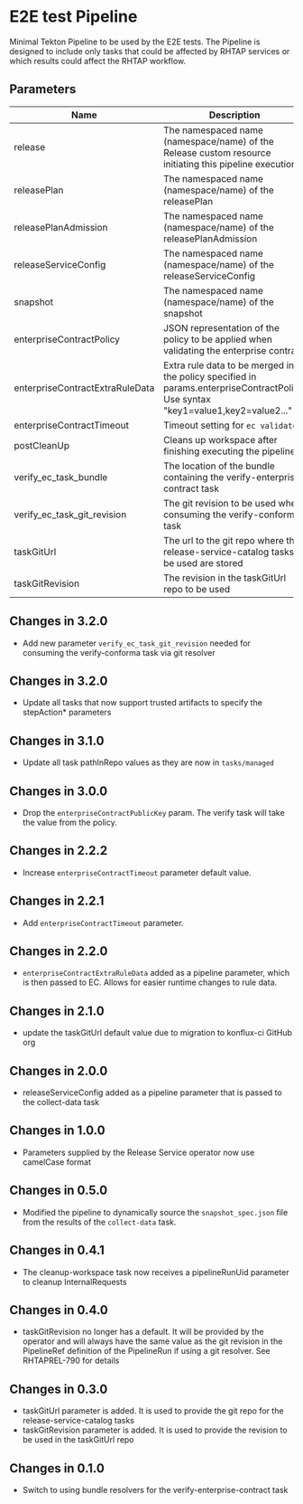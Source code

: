 # E2E test Pipeline

Minimal Tekton Pipeline to be used by the E2E tests. The Pipeline is designed to include only tasks that could be
affected by RHTAP services or which results could affect the RHTAP workflow.

## Parameters

| Name                            | Description                                                                                                                        | Optional | Default value                                             |
|---------------------------------|------------------------------------------------------------------------------------------------------------------------------------|----------|-----------------------------------------------------------|
| release                         | The namespaced name (namespace/name) of the Release custom resource initiating this pipeline execution                             | No       | -                                                         |
| releasePlan                     | The namespaced name (namespace/name) of the releasePlan                                                                            | No       | -                                                         |
| releasePlanAdmission            | The namespaced name (namespace/name) of the releasePlanAdmission                                                                   | No       | -                                                         |
| releaseServiceConfig            | The namespaced name (namespace/name) of the releaseServiceConfig                                                                   | No       | -                                                         |
| snapshot                        | The namespaced name (namespace/name) of the snapshot                                                                               | No       | -                                                         |
| enterpriseContractPolicy        | JSON representation of the policy to be applied when validating the enterprise contract                                            | No       | -                                                         |
| enterpriseContractExtraRuleData | Extra rule data to be merged into the policy specified in params.enterpriseContractPolicy. Use syntax "key1=value1,key2=value2..." | Yes      | pipeline_intention=release                                |
| enterpriseContractTimeout       | Timeout setting for `ec validate`                                                                                                  | Yes      | 40m0s                                                     |
| postCleanUp                     | Cleans up workspace after finishing executing the pipeline                                                                         | Yes      | true                                                      |
| verify_ec_task_bundle           | The location of the bundle containing the verify-enterprise-contract task                                                          | No       | -                                                         |
| verify_ec_task_git_revision     | The git revision to be used when consuming the verify-conforma task                                                                | No       | -                                                         |
| taskGitUrl                      | The url to the git repo where the release-service-catalog tasks to be used are stored                                              | Yes      | https://github.com/konflux-ci/release-service-catalog.git |
| taskGitRevision                 | The revision in the taskGitUrl repo to be used                                                                                     | No       | -                                                         |

## Changes in 3.2.0
* Add new parameter `verify_ec_task_git_revision` needed for consuming the verify-conforma task
  via git resolver

## Changes in 3.2.0
* Update all tasks that now support trusted artifacts to specify the stepAction* parameters

## Changes in 3.1.0
* Update all task pathInRepo values as they are now in `tasks/managed`

## Changes in 3.0.0
* Drop the `enterpriseContractPublicKey` param. The verify task will take the value from the policy.

## Changes in 2.2.2
* Increase `enterpriseContractTimeout` parameter default value.

## Changes in 2.2.1
* Add `enterpriseContractTimeout` parameter.

## Changes in 2.2.0
* `enterpriseContractExtraRuleData` added as a pipeline parameter, which is
  then passed to EC. Allows for easier runtime changes to rule data.

## Changes in 2.1.0
* update the taskGitUrl default value due to migration
  to konflux-ci GitHub org

## Changes in 2.0.0
* releaseServiceConfig added as a pipeline parameter that is passed to the collect-data task

## Changes in 1.0.0
* Parameters supplied by the Release Service operator now use camelCase format

## Changes in 0.5.0
* Modified the pipeline to dynamically source the `snapshot_spec.json`
  file from the results of the `collect-data` task.

## Changes in 0.4.1
* The cleanup-workspace task now receives a pipelineRunUid parameter to cleanup InternalRequests

## Changes in 0.4.0
* taskGitRevision no longer has a default. It will be provided by the operator and will always have the same value as
  the git revision in the PipelineRef definition of the PipelineRun if using a git resolver. See RHTAPREL-790 for details

## Changes in 0.3.0
* taskGitUrl parameter is added. It is used to provide the git repo for the release-service-catalog tasks
* taskGitRevision parameter is added. It is used to provide the revision to be used in the taskGitUrl repo

## Changes in 0.1.0
* Switch to using bundle resolvers for the verify-enterprise-contract task
